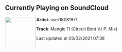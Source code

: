 ## Currently Playing on SoundCloud

[<img align="left" width="100" src="https://i1.sndcdn.com/artworks-fjdO9SprpoCUOrxk-KeBe2A-t50x50.jpg">](https://soundcloud.com/user18081971/mangle-11-circuit-bent-vip-mix)

**Artist**: user18081971 

**Track**: Mangle 11 (Circuit Bent V.I.P. Mix)

Last updated at 03/02/2021 07:38
